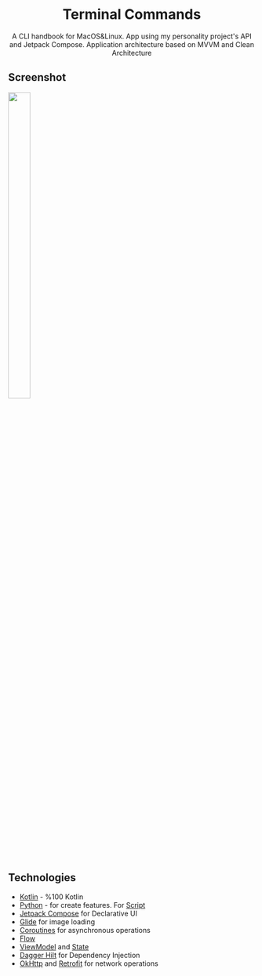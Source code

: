 
<h1 align="center">Terminal Commands</h1>
<p align="center">
A CLI handbook for MacOS&Linux. App using my personality project's API and Jetpack Compose. Application architecture based on MVVM and Clean Architecture

</p>

## Screenshot

<p>
<img src="art/1.gif" width="30%" height="40%"/>
</p>



## Technologies

- [Kotlin](https://kotlinlang.org/) - %100 Kotlin
-  [Python](https://www.python.org/) - for create features. For [Script](https://github.com/hsmnzaydn/android-clean-feature-creator)
- [Jetpack Compose](https://developer.android.com/jetpack/compose) for Declarative UI
- [Glide](https://google.github.io/accompanist/glide/) for image loading
- [Coroutines](https://github.com/Kotlin/kotlinx.coroutines) for asynchronous operations
- [Flow](https://developer.android.com/kotlin/flow)
- [ViewModel](https://developer.android.com/topic/libraries/architecture/viewmodel) and [State](https://developer.android.com/jetpack/compose/state)
- [Dagger Hilt](https://developer.android.com/training/dependency-injection/hilt-android) for Dependency Injection
- [OkHttp](https://github.com/square/okhttp) and [Retrofit](https://github.com/square/retrofit) for network operations
